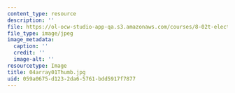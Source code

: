```yaml
---
content_type: resource
description: ''
file: https://ol-ocw-studio-app-qa.s3.amazonaws.com/courses/8-02t-electricity-and-magnetism-spring-2005/059a0675d1232da65761bdd5917f7877_04array01Thumb.jpg
file_type: image/jpeg
image_metadata:
  caption: ''
  credit: ''
  image-alt: ''
resourcetype: Image
title: 04array01Thumb.jpg
uid: 059a0675-d123-2da6-5761-bdd5917f7877
---
```

